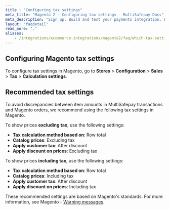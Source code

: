 ```yaml
---
title : "Configuring tax settings"
meta_title: "Magento 2 - Configuring tax settings - MultiSafepay Docs"
meta_description: "Sign up. Build and test your payments integration. Explore our products and services. Use our API Reference, SDKs, and wrappers. Get support."
layout: "faqdetail"
read_more: "."
aliases:
    - /integrations/ecommerce-integrations/magento2/faq/which-tax-settings-should-i-use/
---
```


## Configuring Magento tax settings
To configure tax settings in Magento, go to **Stores** > **Configuration** > **Sales** > **Tax** > **Calculation settings**.

## Recommended tax settings
To avoid discrepancies between item amounts in MultiSafepay transactions and Magento orders, we recommend using the following tax settings in Magento.

To show prices **excluding tax**, use the following settings:

+ **Tax calculation method based on**: Row total
+ **Catalog prices**: Excluding tax
+ **Apply customer tax**: After discount
+ **Apply discount on prices**: Excluding tax

To show prices **including tax**, use the following settings:

+ **Tax calculation method based on**: Row total
+ **Catalog prices**: Including tax
+ **Apply customer tax**: After discount
+ **Apply discount on prices**: Including tax

These recommended settings are based on Magento's standards. For more information, see Magento - [Warning messages](https://docs.magento.com/user-guide/tax/warning-messages.html).
